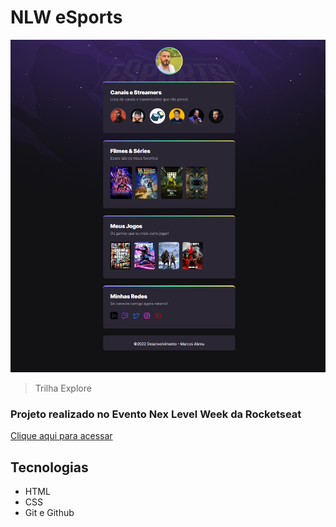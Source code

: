 # NLW eSports

![preview](./.github/preview.png)

> Trilha Explore

<h3>Projeto realizado no Evento Nex Level Week da Rocketseat</h3>

[ Clique aqui para acessar](https://nlw-rocket-db9fdd.netlify.app/)

## Tecnologias 

- HTML
- CSS
- Git e Github

